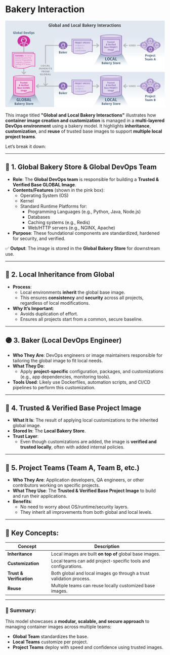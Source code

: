 # Bakery Interaction

![Backery Model](images/bakery_interaction.png)

This image titled **"Global and Local Bakery Interactions"** illustrates how **container image creation and customization** is managed in a **multi-layered DevOps environment** using a bakery model. It highlights **inheritance**, **customization**, and **reuse** of trusted base images to support **multiple local project teams**.

Let’s break it down:


---

## 🔹 1. **Global Bakery Store & Global DevOps Team**
- **Role**: The **Global DevOps team** is responsible for building a **Trusted & Verified Base GLOBAL Image**.
- **Contents/Features** (shown in the pink box):
  - Operating System (OS)
  - Kernel
  - Standard Runtime Platforms for:
    - Programming Languages (e.g., Python, Java, Node.js)
    - Databases
    - Caching systems (e.g., Redis)
    - Web/HTTP servers (e.g., NGINX, Apache)
- **Purpose**: These foundational components are standardized, hardened for security, and verified.

✅ **Output**: The image is stored in the **Global Bakery Store** for downstream use.

---

## 🔸 2. **Local Inheritance from Global**
- **Process**:
  - Local environments **inherit** the global base image.
  - This ensures **consistency** and **security** across all projects, regardless of local modifications.
- **Why It’s Important**:
  - Avoids duplication of effort.
  - Ensures all projects start from a common, secure baseline.

---

## 🟣 3. **Baker (Local DevOps Engineer)**
- **Who They Are**: DevOps engineers or image maintainers responsible for tailoring the global image to fit local needs.
- **What They Do**:
  - Apply **project-specific** configuration, packages, and customizations (e.g., app dependencies, monitoring tools).
- **Tools Used**: Likely use Dockerfiles, automation scripts, and CI/CD pipelines to perform this customization.

---

## 🔸 4. **Trusted & Verified Base Project Image**
- **What It Is**: The result of applying local customizations to the inherited global image.
- **Stored In**: The **Local Bakery Store**.
- **Trust Layer**:
  - Even though customizations are added, the image is **verified and trusted locally**, often with added internal policies.

---

## 🔹 5. **Project Teams (Team A, Team B, etc.)**
- **Who They Are**: Application developers, QA engineers, or other contributors working on specific projects.
- **What They Use**: The **Trusted & Verified Base Project Image** to build and run their applications.
- **Benefits**:
  - No need to worry about OS/runtime/security layers.
  - They inherit all improvements from both global and local levels.

---

## 🧩 Key Concepts:
| Concept | Description |
|--------|-------------|
| **Inheritance** | Local images are built **on top of** global base images. |
| **Customization** | Local teams can add project-specific tools and configurations. |
| **Trust & Verification** | Both global and local images go through a trust validation process. |
| **Reuse** | Multiple teams can reuse locally customized base images. |

---

### 📝 Summary:
This model showcases a **modular, scalable, and secure approach** to managing container images across multiple teams:
- **Global Team** standardizes the base.
- **Local Teams** customize per project.
- **Project Teams** deploy with speed and confidence using trusted images.

